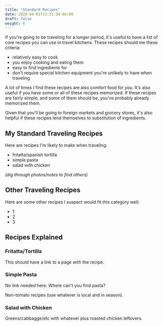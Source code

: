 ```yaml
---
title: "Standard Recipes"
date: 2020-04-01T13:31:34-04:00
draft: false
weight: 6
---
```


If you're going to be traveling for a longer period, it's useful to have a list of core recipes you can use in travel kitchens. These recipes should me these criteria:

+ relatively easy to cook
+ you enjoy cooking and eating them
+ easy to find ingredients for
+ don't require special kitchen equipment you're unlikely to have when traveling

A lot of times I find these recipes are also comfort food for you. It's also useful if you have some or all of these recipes memorized. If these recipes are fairly simple, and some of them should be, you've probably already memorized them.

Given that you'll be going to foreign markets and grocery stores, it's also helpful if these recipes lend themselves to substitution of ingredients. 

## My Standard Traveling Recipes

Here are recipes I'm likely to make when traveling:

+ fritatta/spanish tortilla
+ simple pasta
+ salad with chicken

*(dig through photos/notes to find others)*

## Other Traveling Recipes

Here are some other recipes I suspect would fit this category well:

+ 1
+ 2
+ 3

## Recipes Explained

### Fritatta/Tortilla

This should have a link to a page with the recipe.

### Simple Pasta

No link needed here. Where can't you find pasta?

Non-tomato recipes (use whatever is local and in season).


### Salad with Chicken

Greens/cabbagge/etc with whatever plus roasted chicken leftovers.